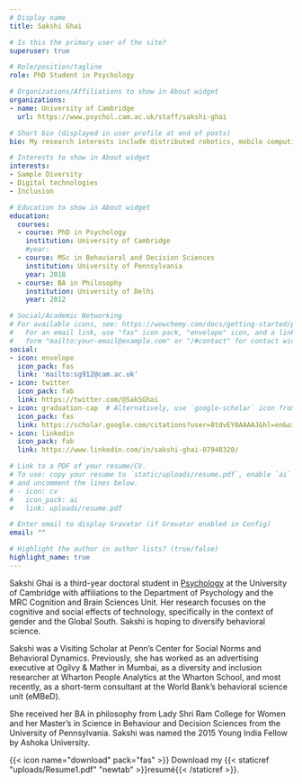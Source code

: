 ```yaml
---
# Display name
title: Sakshi Ghai

# Is this the primary user of the site?
superuser: true

# Role/position/tagline
role: PhD Student in Psychology 

# Organizations/Affiliations to show in About widget
organizations:
- name: University of Cambridge 
  url: https://www.psychol.cam.ac.uk/staff/sakshi-ghai

# Short bio (displayed in user profile at end of posts)
bio: My research interests include distributed robotics, mobile computing and programmable matter.

# Interests to show in About widget
interests:
- Sample Diversity 
- Digital technologies
- Inclusion

# Education to show in About widget
education:
  courses:
  - course: PhD in Psychology
    institution: University of Cambridge 
    #year: 
  - course: MSc in Behavioral and Decision Sciences
    institution: University of Pennsylvania
    year: 2018
  - course: BA in Philosophy 
    institution: University of Delhi
    year: 2012

# Social/Academic Networking
# For available icons, see: https://wowchemy.com/docs/getting-started/page-builder/#icons
#   For an email link, use "fas" icon pack, "envelope" icon, and a link in the
#   form "mailto:your-email@example.com" or "/#contact" for contact widget.
social:
- icon: envelope
  icon_pack: fas
  link: 'mailto:sg912@cam.ac.uk'
- icon: twitter
  icon_pack: fab
  link: https://twitter.com/@SakSGhai
- icon: graduation-cap  # Alternatively, use `google-scholar` icon from `ai` icon pack
  icon_pack: fas
  link: https://scholar.google.com/citations?user=8tdvEY0AAAAJ&hl=en&oi=ao
- icon: linkedin
  icon_pack: fab
  link: https://www.linkedin.com/in/sakshi-ghai-07948320/

# Link to a PDF of your resume/CV.
# To use: copy your resume to `static/uploads/resume.pdf`, enable `ai` icons in `params.toml`, 
# and uncomment the lines below.
# - icon: cv
#   icon_pack: ai
#   link: uploads/resume.pdf

# Enter email to display Gravatar (if Gravatar enabled in Config)
email: ""

# Highlight the author in author lists? (true/false)
highlight_name: true
---
```



Sakshi Ghai is a third-year doctoral student in [Psychology](https://www.psychol.cam.ac.uk/staff/sakshi-ghai/) at the University of Cambridge with affiliations to the Department of Psychology and the MRC Cognition and Brain Sciences Unit. Her research focuses on the cognitive and social effects of technology, specifically in the context of gender and the Global South. Sakshi is hoping to diversify behavioral science.

Sakshi was a Visiting Scholar at Penn’s Center for Social Norms and Behavioral Dynamics. Previously, she has worked as an advertising executive at Ogilvy & Mather in Mumbai, as a diversity and inclusion researcher at Wharton People Analytics at the Wharton School, and most recently, as a short-term consultant at the World Bank’s behavioral science unit (eMBeD).

She received her BA in philosophy from Lady Shri Ram College for Women and her Master’s in Science in Behaviour and Decision Sciences from the University of Pennsylvania. Sakshi was named the 2015 Young India Fellow by Ashoka University. 


{{< icon name="download" pack="fas" >}} Download my {{< staticref "uploads/Resume1.pdf" "newtab" >}}resumé{{< /staticref >}}.
